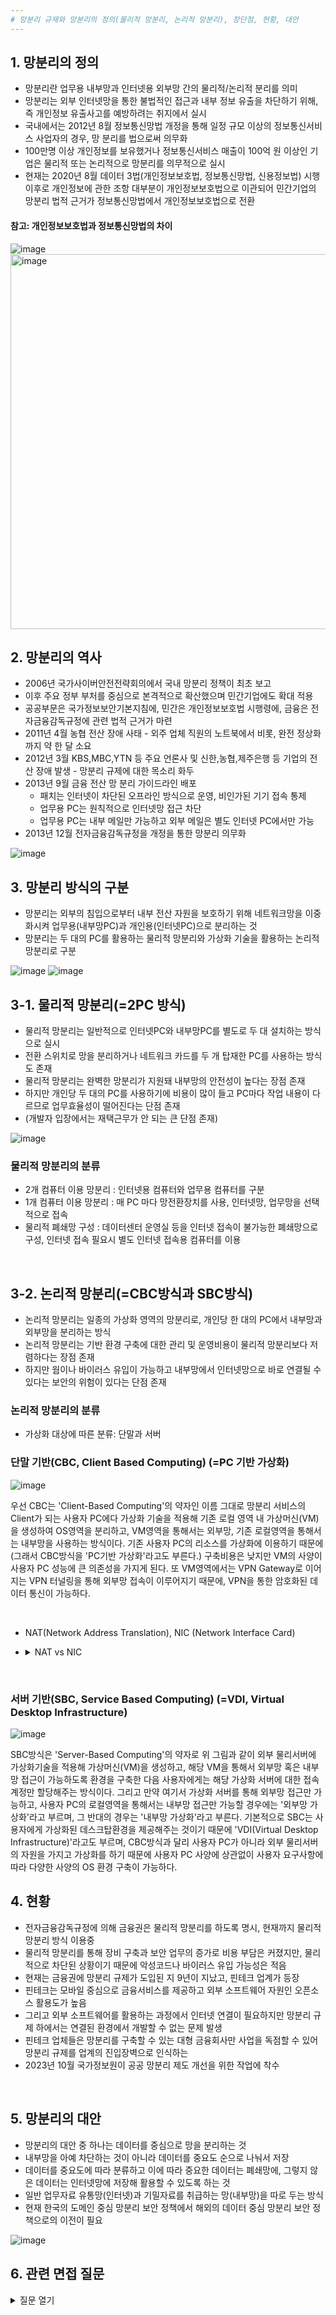 ```yaml
---
# 망분리 규제와 망분리의 정의(물리적 망분리, 논리적 망분리), 장단점, 현황, 대안
---
```


## 1. 망분리의 정의
- 망분리란 업무용 내부망과 인터넷용 외부망 간의 물리적/논리적 분리를 의미
- 망분리는 외부 인터넷망을 통한 불법적인 접근과 내부 정보 유출을 차단하기 위해, 즉 개인정보 유출사고를 예방하려는 취지에서 실시
- 국내에서는 2012년 8월 정보통신망법 개정을 통해 일정 규모 이상의 정보통신서비스 사업자의 경우, 망 분리를 법으로써 의무화
- 100만명 이상 개인정보를 보유했거나 정보통신서비스 매출이 100억 원 이상인 기업은 물리적 또는 논리적으로 망분리를 의무적으로 실시
- 현재는 2020년 8월 데이터 3법(개인정보보호법, 정보통신망법, 신용정보법) 시행 이후로 개인정보에 관한 조항 대부분이 개인정보보호법으로 이관되어 민간기업의 망분리 법적 근거가 정보통신망법에서 개인정보보호법으로 전환

#### 참고: 개인정보보호법과 정보통신망법의 차이
![image](https://github.com/jeonseongjae98/cs-study/assets/114549688/6f8face7-c000-4b9d-8101-411cc59e9ff1)
<img width="600" alt="image" src="https://github.com/jeonseongjae98/cs-study/assets/114549688/b198e1da-4372-4ca4-a8c1-d83c252c102d">
<br/>


## 2. 망분리의 역사
- 2006년 국가사이버안전전략회의에서 국내 망분리 정책이 최초 보고
- 이후 주요 정부 부처를 중심으로 본격적으로 확산했으며 민간기업에도 확대 적용
- 공공부문은 국가정보보안기본지침에, 민간은 개인정보보호법 시행령에, 금융은 전자금융감독규정에 관련 법적 근거가 마련
- 2011년 4월 농협 전산 장애 사태 - 외주 업체 직원의 노트북에서 비롯, 완전 정상화까지 약 한 달 소요
- 2012년 3월 KBS,MBC,YTN 등 주요 언론사 및 신한,농협,제주은행 등 기업의 전산 장애 발생 - 망분리 규제에 대한 목소리 화두
- 2013년 9월 금융 전산 망 분리 가이드라인 배포
  - 패치는 인터넷이 차단된 오프라인 방식으로 운영, 비인가된 기기 접속 통제
  - 업무용 PC는 원칙적으로 인터넷망 접근 차단
  - 업무용 PC는 내부 메일만 가능하고 외부 메일은 별도 인터넷 PC에서만 가능
- 2013년 12월 전자금융감독규정을 개정을 통한 망분리 의무화
  
![image](https://github.com/jeonseongjae98/cs-study/assets/114549688/cf5e42eb-1fcf-4d5b-99df-984c6eb53f21)
<br/>


## 3. 망분리 방식의 구분
- 망분리는 외부의 침입으로부터 내부 전산 자원을 보호하기 위해 네트워크망을 이중화시켜 
  업무용(내부망PC)과 개인용(인터넷PC)으로 분리하는 것
- 망분리는 두 대의 PC를 활용하는 물리적 망분리와 
  가상화 기술을 활용하는 논리적 망분리로 구분

![image](https://github.com/jeonseongjae98/cs-study/assets/114549688/1d6c09a9-7394-4c87-ad8b-fdcc9f539283)
![image](https://github.com/jeonseongjae98/cs-study/assets/114549688/5e203cee-c46d-44e2-9d77-cb59519e3656)



## 3-1. 물리적 망분리(=2PC 방식)
- 물리적 망분리는 일반적으로 인터넷PC와 내부망PC를 별도로 두 대 설치하는 방식으로 실시
- 전환 스위치로 망을 분리하거나 네트워크 카드를 두 개 탑재한 PC를 사용하는 방식도 존재
- 물리적 망분리는 완벽한 망분리가 지원돼 내부망의 안전성이 높다는 장점 존재
- 하지만 개인당 두 대의 PC를 사용하기에 비용이 많이 들고 PC마다 작업 내용이 다르므로 업무효율성이 떨어진다는 단점 존재
- (개발자 입장에서는 재택근무가 안 되는 큰 단점 존재)

![image](https://github.com/jeonseongjae98/cs-study/assets/114549688/ac008e11-cd97-418c-87b2-5d01cbc786fa)


### 물리적 망분리의 분류
- 2개 컴퓨터 이용 망분리 : 인터넷용 컴퓨터와 업무용 컴퓨터를 구분
- 1개 컴퓨터 이용 망분리 : 매 PC 마다 망전환장치를 사용, 인터넷망, 업무망을 선택적으로 접속
- 물리적 폐쇄망 구성 : 데이터센터 운영실 등을 인터넷 접속이 불가능한 폐쇄망으로 구성, 인터넷 접속 필요시 별도 인터넷 접속용 컴퓨터를 이용
<br/>


## 3-2. 논리적 망분리(=CBC방식과 SBC방식)
- 논리적 망분리는 일종의 가상화 영역의 망분리로, 개인당 한 대의 PC에서 내부망과 외부망을 분리하는 방식
- 논리적 망분리는 기반 환경 구축에 대한 관리 및 운영비용이 물리적 망분리보다 저렴하다는 장점 존재
- 하지만 웜이나 바이러스 유입이 가능하고 내부망에서 인터넷망으로 바로 연결될 수 있다는 보안의 위험이 있다는 단점 존재


### 논리적 망분리의 분류 
- 가상화 대상에 따른 분류: 단말과 서버
### 단말 기반(CBC, Client Based Computing) (=PC 기반 가상화)

![image](https://github.com/jeonseongjae98/cs-study/assets/114549688/ccdae8ad-d9e6-4055-a6a2-35110f449b2c)

우선 CBC는 'Client-Based Computing'의 약자인 이름 그대로 망분리 서비스의 Client가 되는 사용자 PC에다 가상화 기술을 적용해 기존 로컬 영역 내 가상머신(VM)을 생성하여 OS영역을 분리하고, VM영역을 통해서는 외부망, 기존 로컬영역을 통해서는 내부망을 사용하는 방식이다. 기존 사용자 PC의 리소스를 가상화에 이용하기 때문에 (그래서 CBC방식을 'PC기반 가상화'라고도 부른다.) 구축비용은 낮지만 VM의 사양이 사용자 PC 성능에 큰 의존성을 가지게 된다. 또 VM영역에서는 VPN Gateway로 이어지는 VPN 터널링을 통해 외부망 접속이 이루어지기 때문에, VPN을 통한 암호화된 데이터 통신이 가능하다.

​


- NAT(Network Address Translation), NIC (Network Interface Card)
- <details>
    <summary>NAT vs NIC</summary>
    <div markdown="1">

    #### NAT (Network Address Translation)
    NAT는 네트워크 주소 변환의 약자로, 사설 네트워크 내부의 여러 호스트(기기)가 하나의 공인 IP 주소를 사용하여 외부 인터넷과 통신할 수 있게 하는 방법입니다.
    NAT는 먼저 보안 영역에서 중요한 역할을 합니다. 외부 관점에서 볼 때 NAT 방식으로 통신하는 호스트는 하나의 NAT 서버로만 보이기 때문에
    네트워크 내부 구조를 숨기는 효과를 가지며 보안 수준이 향상됩니다.
 
    또한, NAT는 네트워크 주소 공간 관리에서도 중요한 역할을 합니다.
    IPv4 내부 네트워크에서 사용하는 사설 IP 주소는 외부로 나갈 때 공인 IP 주소로 변환되므로 공식적으로 알려진 IP 주소와 사설 IP 주소를 분리함으로써
    많은 양의 공인 IP 주소가 필요하지 않도록 수요를 줄여줍니다.
    ![image](https://github.com/jeonseongjae98/cs-study/assets/114549688/6d094522-36f9-4a02-9d9e-c37b7fabb4be)

    
    #### NIC (Network Interface Card)
    NIC는 컴퓨터나 기타 네트워크 장치와 네트워크를 연결하는 데 사용되는 하드웨어 장치입니다.
    NIC는 네트워크 통신을 관리하고 데이터를 컴퓨터와 네트워크 간에 주고받을 수 있도록 돕습니다.
    일반적으로 이더넷 카드나 무선 네트워크 카드와 같은 형태로 구현됩니다(통상 LAN카드 지칭).
    ![image](https://github.com/jeonseongjae98/cs-study/assets/114549688/f46abdaf-4fb8-41c9-98c9-abd687dbb0ba)

    
    #### 요약
    NAT는 네트워크 주소 변환을 통해 내부 네트워크와 외부 네트워크 간의 통신을 보호하고 관리하는 데 사용되며,
    NIC는 네트워크와 컴퓨터 사이의 물리적 연결을 제공하는 역할을 합니다.

    </div>
    </details>
<br/>


### 서버 기반(SBC, Service Based Computing) (=VDI, Virtual Desktop Infrastructure)

![image](https://github.com/jeonseongjae98/cs-study/assets/114549688/7e0024a7-a9ad-43f2-92a2-81f83d02ab14)

SBC방식은 'Server-Based Computing'의 약자로 위 그림과 같이 외부 물리서버에 가상화기술을 적용해 가상머신(VM)을 생성하고, 해당 VM을 통해서 외부망 혹은 내부망 접근이 가능하도록 환경을 구축한 다음 사용자에게는 해당 가상화 서버에 대한 접속계정만 할당해주는 방식이다. 그리고 만약 여기서 가상화 서버를 통해 외부망 접근만 가능하고, 사용자  PC의 로컬영역을 통해서는 내부망 접근만 가능할 경우에는 '외부망 가상화'라고 부르며, 그 반대의 경우는 '내부망 가상화'라고 부른다. 기본적으로 SBC는 사용자에게 가상화된 데스크탑환경을 제공해주는 것이기 때문에 'VDI(Virtual Desktop Infrastructure)'라고도 부르며, CBC방식과 달리 사용자 PC가 아니라 외부 물리서버의 자원을 가지고 가상화를 하기 때문에 사용자 PC 사양에 상관없이 사용자 요구사항에 따라 다양한 사양의 OS 환경 구축이 가능하다.
<br/>


## 4. 현황
- 전자금융감독규정에 의해 금융권은 물리적 망분리를 하도록 명시, 현재까지 물리적 망분리 방식 이용중
- 물리적 망분리를 통해 장비 구축과 보안 업무의 증가로 비용 부담은 커졌지만, 
  물리적으로 차단된 상황이기 때문에 악성코드나 바이러스 유입 가능성은 적음
- 현재는 금융권에 망분리 규제가 도입된 지 9년이 지났고, 핀테크 업계가 등장
- 핀테크는 모바일 중심으로 금융서비스를 제공하고 외부 소프트웨어 자원인 오픈소스 활용도가 높음
- 그리고 외부 소프트웨어를 활용하는 과정에서 인터넷 연결이 필요하지만 망분리 규제 하에서는 연결된 환경에서 개발할 수 없는 문제 발생
- 핀테크 업체들은 망분리를 구축할 수 있는 대형 금융회사만 사업을 독점할 수 있어 망분리 규제를 업계의 진입장벽으로 인식하는 
- 2023년 10월 국가정보원이 공공 망분리 제도 개선을 위한 작업에 착수
<br/>


## 5. 망분리의 대안
- 망분리의 대안 중 하나는 데이터를 중심으로 망을 분리하는 것
- 내부망을 아예 차단하는 것이 아니라 데이터를 중요도 순으로 나눠서 저장
- 데이터를 중요도에 따라 분류하고 이에 따라 중요한 데이터는 폐쇄망에, 그렇지 않은 데이터는 인터넷망에 저장해 활용할 수 있도록 하는 것
- 일반 업무자료 유통망(인터넷)과 기밀자료를 취급하는 망(내부망)을 따로 두는 방식
- 현재 한국의 도메인 중심 망분리 보안 정책에서 해외의 데이터 중심 망분리 보안 정책으로의 이전이 필요
  
![image](https://github.com/jeonseongjae98/cs-study/assets/114549688/9b882f3e-1876-4517-a597-fbc725d94dc7)
<br/>


## 6. 관련 면접 질문
<details>
  <summary>질문 열기</summary>
  <div markdown="1">

    - 망분리가 무엇인지 말씀해 주세요.
    - 개인정보와 정보통신망법의 망분리의 차이점에 대해 말씀해 주세요.
    - 금융기관의 망분리 규제에 대해 아는 것이 있으면 말씀해 주세요.
    
  </div>
</details>



